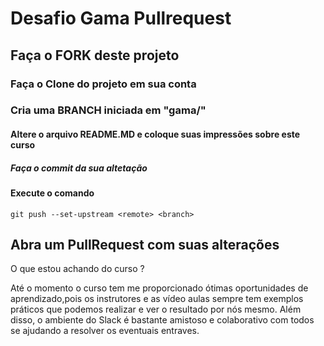 # Desafio Gama Pullrequest

## Faça o FORK deste projeto

### Faça o Clone do projeto em sua conta

### Cria uma BRANCH iniciada em "gama/"

#### Altere o arquivo README.MD e coloque suas impressões sobre este curso

##### Faça o commit da sua altetação

#### Execute o comando

`git push --set-upstream <remote> <branch>`

## Abra um PullRequest com suas alterações

O que estou achando do curso ?

Até o momento o curso tem me proporcionado ótimas oportunidades de aprendizado,pois os instrutores e as vídeo aulas sempre tem exemplos práticos que podemos realizar e ver o resultado por nós mesmo.
Além disso, o ambiente do Slack é bastante amistoso e colaborativo com todos se ajudando a resolver os eventuais entraves.